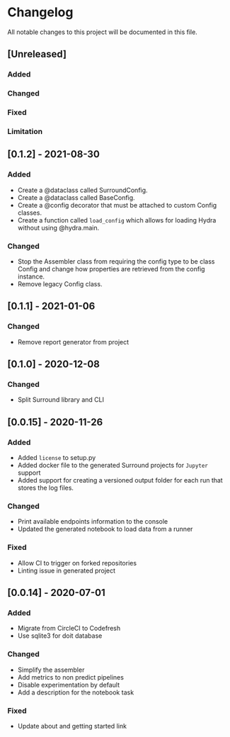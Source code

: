 # Changelog

All notable changes to this project will be documented in this file.

## [Unreleased]

### Added

### Changed

### Fixed

### Limitation

## [0.1.2] - 2021-08-30

### Added

- Create a @dataclass called SurroundConfig.
- Create a @dataclass called BaseConfig.
- Create a @config decorator that must be attached to custom Config classes.
- Create a function called `load_config` which allows for loading Hydra without using @hydra.main.

### Changed

- Stop the Assembler class from requiring the config type to be class Config and change how properties are retrieved from the config instance.
- Remove legacy Config class.

## [0.1.1] - 2021-01-06

### Changed

- Remove report generator from project

## [0.1.0] - 2020-12-08

### Changed

- Split Surround library and CLI

## [0.0.15] - 2020-11-26

### Added

- Added `license` to setup.py
- Added docker file to the generated Surround projects for `Jupyter` support
- Added support for creating a versioned output folder for each run that stores the log files.

### Changed

- Print available endpoints information to the console
- Updated the generated notebook to load data from a runner

### Fixed

- Allow CI to trigger on forked repositories
- Linting issue in generated project

## [0.0.14] - 2020-07-01

### Added

- Migrate from CircleCI to Codefresh
- Use sqlite3 for doit database

### Changed

- Simplify the assembler
- Add metrics to non predict pipelines
- Disable experimentation by default
- Add a description for the notebook task

### Fixed

- Update about and getting started link

